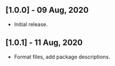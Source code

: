 ## [1.0.0] - 09 Aug, 2020

- Initial release.

## [1.0.1] - 11 Aug, 2020

- Format files, add package descriptions.
